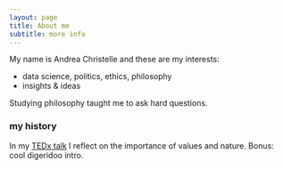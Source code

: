 ```yaml
---
layout: page
title: About me
subtitle: more info
---
```


My name is Andrea Christelle and these are my interests:

- data science, politics, ethics, philosophy
- insights & ideas

Studying philosophy taught me to ask hard questions. 

### my history

In my [TEDx talk](https://www.youtube.com/watch?v=ea6WD9ulxFw) I reflect on the importance of values and nature. Bonus: cool digeridoo intro.
